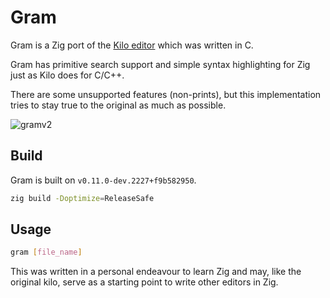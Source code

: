 # Gram

Gram is a Zig port of the [Kilo editor](https://github.com/antirez/kilo) which was written in C.

Gram has primitive search support and simple syntax highlighting for Zig just as Kilo does for C/C++.

There are some unsupported features (non-prints), but this implementation tries to stay true to the original as much as possible.

![gramv2](https://user-images.githubusercontent.com/25565268/231774694-033b8eb1-0d33-4e28-94ca-7377125acdb1.gif)

## Build

Gram is built on `v0.11.0-dev.2227+f9b582950`.

```sh
zig build -Doptimize=ReleaseSafe
```

## Usage

```sh
gram [file_name]
```

This was written in a personal endeavour to learn Zig and may, like the original kilo,
serve as a starting point to write other editors in Zig.
